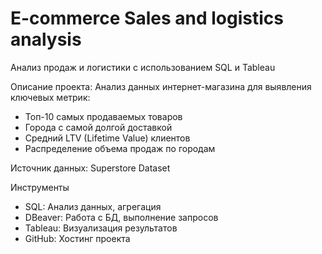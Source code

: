 # E-commerce Sales and logistics analysis
Анализ продаж и логистики с использованием SQL и Tableau

Описание проекта:
Анализ данных интернет-магазина для выявления ключевых метрик:
- Топ-10 самых продаваемых товаров
- Города с самой долгой доставкой
- Средний LTV (Lifetime Value) клиентов
- Распределение объема продаж по городам

Источник данных: Superstore Dataset

Инструменты
- SQL: Анализ данных, агрегация
- DBeaver: Работа с БД, выполнение запросов
- Tableau: Визуализация результатов
- GitHub: Хостинг проекта
